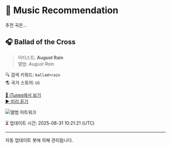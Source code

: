 
# 🎵 Music Recommendation

추천 곡은...

## 🎧 Ballad of the Cross  
> 아티스트: **August Rain**  
> 앨범: _August Rain_  

🔍 검색 키워드: `ballad+rain`  
🌎 국가 스토어: `US`

[🔗 iTunes에서 보기](https://music.apple.com/us/album/ballad-of-the-cross/371018784?i=371018848&uo=4)  
[▶️ 미리 듣기](https://audio-ssl.itunes.apple.com/itunes-assets/AudioPreview113/v4/dc/fa/5d/dcfa5d6a-72dc-1f47-ed1a-606901e5905f/mzaf_8149536190268823530.plus.aac.p.m4a)

![앨범 아트워크](https://is1-ssl.mzstatic.com/image/thumb/Music113/v4/ab/74/ff/ab74ffba-5ac6-95b1-c7d9-976dd6dc96b6/859703667788_cover.jpg/100x100bb.jpg)

⏳ 업데이트 시간: 2025-08-31 10:21:21 (UTC)

---
자동 업데이트 봇에 의해 관리됩니다.
